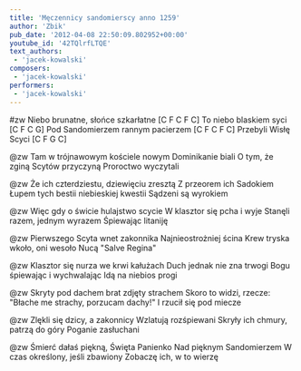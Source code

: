 ```yaml
---
title: 'Męczennicy sandomierscy anno 1259'
author: 'Zbik'
pub_date: '2012-04-08 22:50:09.802952+00:00'
youtube_id: '42TQlrfLTQE'
text_authors:
 - 'jacek-kowalski'
composers:
 - 'jacek-kowalski'
performers:
 - 'jacek-kowalski'
---
```


#zw
Niebo brunatne, słońce szkarłatne [C F C F C]
To niebo blaskiem syci [C F C G]
Pod Sandomierzem rannym pacierzem [C F C F C]
Przebyli Wisłę Scyci [C F G C]

@zw
Tam w trójnawowym kościele nowym
Dominikanie biali
O tym, że zginą Scytów przyczyną
Proroctwo wyczytali

@zw
Że ich czterdziestu, dziewięciu zresztą
Z przeorem ich Sadokiem
Łupem tych bestii niebieskiej kwestii
Sądzeni są wyrokiem

@zw
Więc gdy o świcie hulajstwo scycie
W klasztor się pcha i wyje
Stanęli razem, jednym wyrazem
Śpiewając litaniję

@zw
Pierwszego Scyta wnet zakonnika
Najnieostrożniej ścina
Krew tryska wkoło, oni wesoło
Nucą "Salve Regina"

@zw
Klasztor się nurza we krwi kałużach
Duch jednak nie zna trwogi
Bogu śpiewając i wychwalając
Idą na niebios progi

@zw
Skryty pod dachem brat zdjęty strachem
Skoro to widzi, rzecze:
"Błache me strachy, porzucam dachy!"
I rzucił się pod miecze

@zw
Zlękli się dzicy, a zakonnicy
Wzlatują rozśpiewani
Skryły ich chmury, patrzą do góry
Poganie zasłuchani

@zw
Śmierć dałaś piękną, Święta Panienko
Nad pięknym Sandomierzem
W czas określony, jeśli zbawiony
Zobaczę ich, w to wierzę